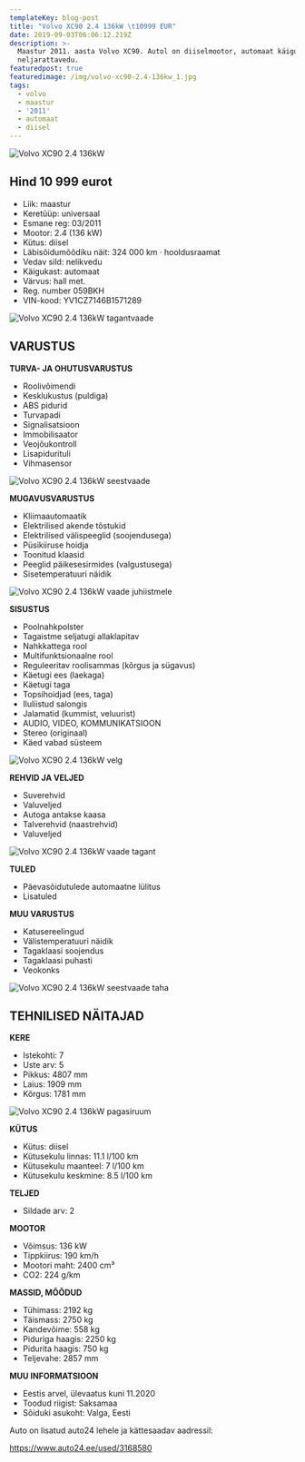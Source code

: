 ```yaml
---
templateKey: blog-post
title: "Volvo XC90 2.4 136kW \t10999 EUR"
date: 2019-09-03T06:06:12.219Z
description: >-
  Maastur 2011. aasta Volvo XC90. Autol on diiselmootor, automaat käigukast ja
  neljarattavedu.
featuredpost: true
featuredimage: /img/volvo-xc90-2.4-136kw_1.jpg
tags:
  - volvo
  - maastur
  - '2011'
  - automaat
  - diisel
---
```

![Volvo XC90 2.4 136kW](/img/volvo-xc90-2.4-136kw_1.jpg "Volvo XC90 2.4 136kW")

## Hind 10 999 eurot

* Liik:	maastur
* Keretüüp:	universaal
* Esmane reg:	03/2011
* Mootor:	2.4 (136 kW)
* Kütus:	diisel
* Läbisõidumõõdiku näit:	324 000 km · hooldusraamat
* Vedav sild:	nelikvedu
* Käigukast:	automaat
* Värvus:	hall met.
* Reg. number	059BKH
* VIN-kood:	YV1CZ7146B1571289

![Volvo XC90 2.4 136kW tagantvaade](/img/volvo-xc90-2.4-136kw_2.jpg "Volvo XC90 2.4 136kW tagantvaade")

## VARUSTUS

**TURVA- JA OHUTUSVARUSTUS**

* Roolivõimendi
* Kesklukustus (puldiga)
* ABS pidurid
* Turvapadi
* Signalisatsioon
* Immobilisaator
* Veojõukontroll
* Lisapidurituli
* Vihmasensor

![Volvo XC90 2.4 136kW seestvaade](/img/volvo-xc90-2.4-136kw_3.jpg "Volvo XC90 2.4 136kW seestvaade")

**MUGAVUSVARUSTUS**

* Kliimaautomaatik
* Elektrilised akende tõstukid
* Elektrilised välispeeglid (soojendusega)
* Püsikiiruse hoidja
* Toonitud klaasid
* Peeglid päikesesirmides (valgustusega)
* Sisetemperatuuri näidik

![Volvo XC90 2.4 136kW vaade juhiistmele](/img/volvo-xc90-2.4-136kw_6.jpg "Volvo XC90 2.4 136kW vaade juhiistmele")

**SISUSTUS**

* Poolnahkpolster
* Tagaistme seljatugi allaklapitav
* Nahkkattega rool
* Multifunktsionaalne rool
* Reguleeritav roolisammas (kõrgus ja sügavus)
* Käetugi ees (laekaga)
* Käetugi taga
* Topsihoidjad (ees, taga)
* Iluliistud salongis
* Jalamatid (kummist, veluurist)
* AUDIO, VIDEO, KOMMUNIKATSIOON
* Stereo (originaal)
* Käed vabad süsteem

![Volvo XC90 2.4 136kW velg](/img/volvo-xc90-2.4-136kw_4.jpg "Volvo XC90 2.4 136kW velg")

**REHVID JA VELJED**

* Suverehvid
* Valuveljed
* Autoga antakse kaasa
* Talverehvid (naastrehvid)
* Valuveljed

![Volvo XC90 2.4 136kW vaade tagant](/img/volvo-xc90-2.4-136kw_5.jpg "Volvo XC90 2.4 136kW vaade tagant")

**TULED**

* Päevasõidutulede automaatne lülitus
* Lisatuled

**MUU VARUSTUS**

* Katusereelingud
* Välistemperatuuri näidik
* Tagaklaasi soojendus
* Tagaklaasi puhasti
* Veokonks

![Volvo XC90 2.4 136kW seestvaade taha](/img/volvo-xc90-2.4-136kw_7.jpg "Volvo XC90 2.4 136kW seestvaade taha")

## TEHNILISED NÄITAJAD

**KERE**

* Istekohti:	7
* Uste arv:	5
* Pikkus:	4807 mm
* Laius:	1909 mm
* Kõrgus:	1781 mm

![Volvo XC90 2.4 136kW pagasiruum](/img/volvo-xc90-2.4-136kw_8.jpg "Volvo XC90 2.4 136kW pagasiruum")

**KÜTUS**

* Kütus:	diisel
* Kütusekulu linnas:	11.1 l/100 km
* Kütusekulu maanteel:	7 l/100 km
* Kütusekulu keskmine:	8.5 l/100 km

**TELJED**

* Sildade arv:	2

**MOOTOR**

* Võimsus:	136 kW
* Tippkiirus:	190 km/h
* Mootori maht:	2400 cm³
* CO2:	224 g/km

**MASSID, MÕÕDUD**

* Tühimass:	2192 kg
* Täismass:	2750 kg
* Kandevõime:	558 kg
* Piduriga haagis:	2250 kg
* Pidurita haagis:	750 kg
* Teljevahe:	2857 mm

**MUU INFORMATSIOON**

* Eestis arvel, ülevaatus kuni 11.2020
* Toodud riigist: Saksamaa
* Sõiduki asukoht: Valga, Eesti

Auto on lisatud auto24 lehele ja kättesaadav aadressil:

<https://www.auto24.ee/used/3168580>
